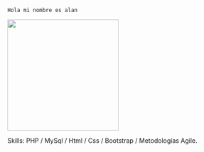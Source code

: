     Hola mi nombre es alan
<img src="https://user-images.githubusercontent.com/69437600/129462925-f06f9f7a-685a-406d-99d1-af70be464160.jpg" height="250">

Skills: PHP / MySql / Html / Css / Bootstrap / Metodologías Agile.
